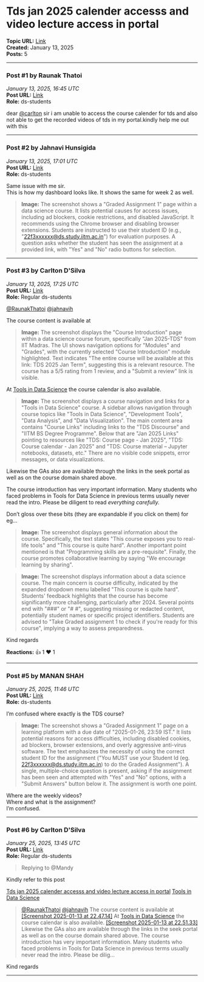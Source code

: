 # Tds jan 2025 calender accesss and video lecture access in portal
**Topic URL:** [Link](https://discourse.onlinedegree.iitm.ac.in/t/tds-jan-2025-calender-accesss-and-video-lecture-access-in-portal/163158)  
**Created:** January 13, 2025  
**Posts:** 5  

---

### Post #1 by **Raunak  Thatoi**
*January 13, 2025, 16:45 UTC*  
**Post URL:** [Link](https://discourse.onlinedegree.iitm.ac.in/t/tds-jan-2025-calender-accesss-and-video-lecture-access-in-portal/163158/1)  
**Role:**  ds-students

dear [@carlton](https://discourse.onlinedegree.iitm.ac.in/u/carlton) sir i am unable to access the course calender for tds and also not able to get the recorded videos of tds in my portal.kindly help me out with this

---

### Post #2 by **Jahnavi Hunsigida**
*January 13, 2025, 17:01 UTC*  
**Post URL:** [Link](https://discourse.onlinedegree.iitm.ac.in/t/tds-jan-2025-calender-accesss-and-video-lecture-access-in-portal/163158/2)  
**Role:**  ds-students

Same issue with me sir.  
This is how my dashboard looks like. It shows the same for week 2 as well.



> **Image:** The screenshot shows a "Graded Assignment 1" page within a data science course. It lists potential causes for access issues, including ad blockers, cookie restrictions, and disabled JavaScript. It recommends using the Chrome browser and disabling browser extensions. Students are instructed to use their student ID (e.g., "22f3xxxxxx@ds.study.iitm.ac.in") for evaluation purposes. A question asks whether the student has seen the assignment at a provided link, with "Yes" and "No" radio buttons for selection.



---

### Post #3 by **Carlton D'Silva**
*January 13, 2025, 17:25 UTC*  
**Post URL:** [Link](https://discourse.onlinedegree.iitm.ac.in/t/tds-jan-2025-calender-accesss-and-video-lecture-access-in-portal/163158/3)  
**Role:** Regular ds-students

[@RaunakThatoi](https://discourse.onlinedegree.iitm.ac.in/u/raunakthatoi) [@jahnavih](https://discourse.onlinedegree.iitm.ac.in/u/jahnavih)

The course content is available at



> **Image:** The screenshot displays the "Course Introduction" page within a data science course forum, specifically "Jan 2025-TDS" from IIT Madras.  The UI shows navigation options for "Modules" and "Grades", with the currently selected "Course Introduction" module highlighted.  Text indicates "The entire course will be available at this link: TDS 2025 Jan Term", suggesting this is a relevant resource. The course has a 5/5 rating from 1 review, and a "Submit a review" link is visible.



At [Tools in Data Science](https://tds.s-anand.net/#/) the course calendar is also available.



> **Image:** The screenshot displays a course navigation and links for a "Tools in Data Science" course. A sidebar allows navigation through course topics like "Tools in Data Science", "Development Tools", "Data Analysis", and "Data Visualization".  The main content area contains "Course Links" including links to the "TDS Discourse" and "IITM BS Degree Programme".  Below that are "Jan 2025 Links" pointing to resources like "TDS: Course page - Jan 2025", "TDS: Course calendar - Jan 2025" and "TDS: Course material – Jupyter notebooks, datasets, etc."  There are no visible code snippets, error messages, or data visualizations.



Likewise the GAs also are available through the links in the seek portal as well as on the course domain shared above.

The course introduction has very important information. Many students who faced problems in Tools for Data Science in previous terms usually never read the intro. Please be diligent to read *everything carefully.*

Don’t gloss over these bits (they are expandable if you click on them) for eg…



> **Image:** The screenshot displays general information about the course. Specifically, the text states "This course exposes you to real-life tools" and "This course is quite hard". Another important point mentioned is that "Programming skills are a pre-requisite". Finally, the course promotes collaborative learning by saying "We encourage learning by sharing".





> **Image:** The screenshot displays information about a data science course. The main concern is course difficulty, indicated by the expanded dropdown menu labelled "This course is quite hard".  Students' feedback highlights that the course has become significantly more challenging, particularly after 2024. Several points end with "###" or "# #", suggesting missing or redacted content, potentially student names or specific project identifiers. Students are advised to "Take Graded assignment 1 to check if you're ready for this course", implying a way to assess preparedness.



Kind regards

**Reactions:** 👍 1 ❤️ 1

---

### Post #5 by **MANAN SHAH**
*January 25, 2025, 11:46 UTC*  
**Post URL:** [Link](https://discourse.onlinedegree.iitm.ac.in/t/tds-jan-2025-calender-accesss-and-video-lecture-access-in-portal/163158/5)  
**Role:**  ds-students

I’m confused where exactly is the TDS course?  



> **Image:** The screenshot shows a "Graded Assignment 1" page on a learning platform with a due date of "2025-01-26, 23:59 IST." It lists potential reasons for access difficulties, including disabled cookies, ad blockers, browser extensions, and overly aggressive anti-virus software.  The text emphasizes the necessity of using the correct student ID for the assignment ("You MUST use your Student Id (eg. 22f3xxxxxx@ds.study.iitm.ac.in) to do the Graded Assignment").  A single, multiple-choice question is present, asking if the assignment has been seen and attempted with "Yes" and "No" options, with a "Submit Answers" button below it. The assignment is worth one point.



  
Where are the weekly videos?  
Where and what is the assignment?  
I’m confused.

---

### Post #6 by **Carlton D'Silva**
*January 25, 2025, 13:45 UTC*  
**Post URL:** [Link](https://discourse.onlinedegree.iitm.ac.in/t/tds-jan-2025-calender-accesss-and-video-lecture-access-in-portal/163158/6)  
**Role:** Regular ds-students
> Replying to @Mandy

Kindly refer to this post

[Tds jan 2025 calender accesss and video lecture access in portal](https://discourse.onlinedegree.iitm.ac.in/t/tds-jan-2025-calender-accesss-and-video-lecture-access-in-portal/163158/3) [Tools in Data Science](https://discourse.onlinedegree.iitm.ac.in/c/courses/tds-kb/34)

> [@RaunakThatoi](https://discourse.onlinedegree.iitm.ac.in/u/raunakthatoi) [@jahnavih](https://discourse.onlinedegree.iitm.ac.in/u/jahnavih)
> The course content is available at
> [[Screenshot 2025-01-13 at 22.47.14]](https://europe1.discourse-cdn.com/flex013/uploads/iitm/original/3X/b/7/b7c29496f7b2a20dc259fb7176a17e75513d1f20.png "Screenshot 2025-01-13 at 22.47.14")
> At [Tools in Data Science](https://tds.s-anand.net/#/) the course calendar is also available.
> [[Screenshot 2025-01-13 at 22.51.33]](https://europe1.discourse-cdn.com/flex013/uploads/iitm/original/3X/d/f/dfbb3776487be8186e362fb0f11ec940f82939b0.png "Screenshot 2025-01-13 at 22.51.33")
> Likewise the GAs also are available through the links in the seek portal as well as on the course domain shared above.
> The course introduction has very important information. Many students who faced problems in Tools for Data Science in previous terms usually never read the intro. Please be dilig…

Kind regards

---
